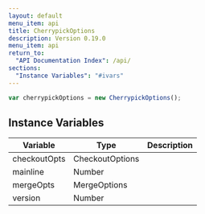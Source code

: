 ```yaml
---
layout: default
menu_item: api
title: CherrypickOptions
description: Version 0.19.0
menu_item: api
return_to:
  "API Documentation Index": /api/
sections:
  "Instance Variables": "#ivars"
---
```


```js
var cherrypickOptions = new CherrypickOptions();
```

## <a name="ivars"></a>Instance Variables

| Variable | Type | Description |
| --- | --- | --- |
| <a name="checkoutOpts"></a>checkoutOpts | CheckoutOptions |  |
| <a name="mainline"></a>mainline | Number |  |
| <a name="mergeOpts"></a>mergeOpts | MergeOptions |  |
| <a name="version"></a>version | Number |  |

